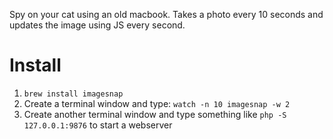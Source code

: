 Spy on your cat using an old macbook. Takes a photo every 10 seconds and updates the image using JS every second.

# Install

1. `brew install imagesnap`
2. Create a terminal window and type: `watch -n 10 imagesnap -w 2`
3. Create another terminal window and type something like `php -S 127.0.0.1:9876` to start a webserver
